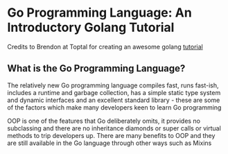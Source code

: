 # Go Programming Language: An Introductory Golang Tutorial

Credits to Brendon at Toptal for creating an awesome golang [tutorial](https://www.toptal.com/go/go-programming-a-step-by-step-introductory-tutorial)

## What is the Go Programming Language? 

The relatively new Go programming language compiles fast, runs fast-ish, includes a runtime and garbage collection, has a simple static type system and dynamic interfaces and an excellent standard library - these are some of the factors which make many developers keen to learn Go programming 

OOP is one of the features that Go deliberately omits, it provides no subclassing and there are no inheritance diamonds or super calls or virtual methods to trip developers up. There are many benefits to OOP and they are still available in the Go language through other ways such as Mixins